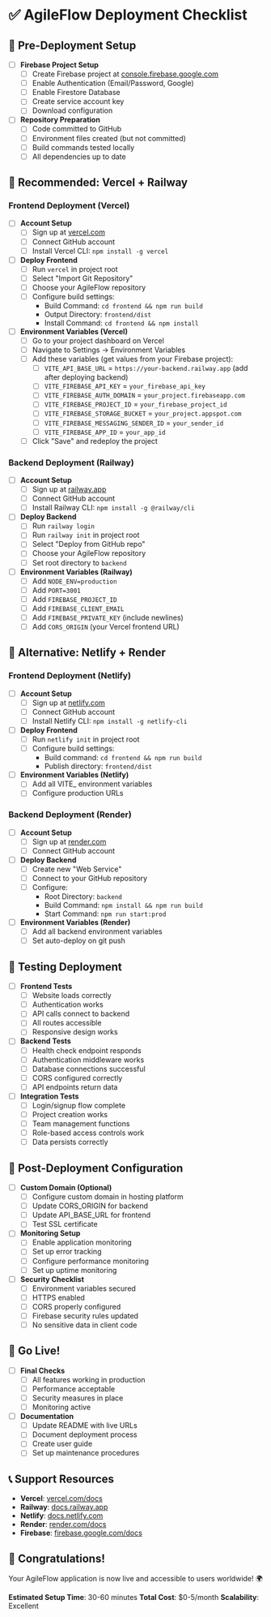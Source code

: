# ✅ AgileFlow Deployment Checklist

## 🚀 Pre-Deployment Setup

- [ ] **Firebase Project Setup**
  - [ ] Create Firebase project at [console.firebase.google.com](https://console.firebase.google.com)
  - [ ] Enable Authentication (Email/Password, Google)
  - [ ] Enable Firestore Database
  - [ ] Create service account key
  - [ ] Download configuration

- [ ] **Repository Preparation**
  - [ ] Code committed to GitHub
  - [ ] Environment files created (but not committed)
  - [ ] Build commands tested locally
  - [ ] All dependencies up to date

## 🎯 Recommended: Vercel + Railway

### Frontend Deployment (Vercel)

- [ ] **Account Setup**
  - [ ] Sign up at [vercel.com](https://vercel.com)
  - [ ] Connect GitHub account
  - [ ] Install Vercel CLI: `npm install -g vercel`

- [ ] **Deploy Frontend**
  - [ ] Run `vercel` in project root
  - [ ] Select "Import Git Repository"
  - [ ] Choose your AgileFlow repository
  - [ ] Configure build settings:
    - Build Command: `cd frontend && npm run build`
    - Output Directory: `frontend/dist`
    - Install Command: `cd frontend && npm install`

- [ ] **Environment Variables (Vercel)**
  - [ ] Go to your project dashboard on Vercel
  - [ ] Navigate to Settings → Environment Variables
  - [ ] Add these variables (get values from your Firebase project):
    - [ ] `VITE_API_BASE_URL` = `https://your-backend.railway.app` (add after deploying backend)
    - [ ] `VITE_FIREBASE_API_KEY` = `your_firebase_api_key`
    - [ ] `VITE_FIREBASE_AUTH_DOMAIN` = `your_project.firebaseapp.com`
    - [ ] `VITE_FIREBASE_PROJECT_ID` = `your_firebase_project_id`
    - [ ] `VITE_FIREBASE_STORAGE_BUCKET` = `your_project.appspot.com`
    - [ ] `VITE_FIREBASE_MESSAGING_SENDER_ID` = `your_sender_id`
    - [ ] `VITE_FIREBASE_APP_ID` = `your_app_id`
  - [ ] Click "Save" and redeploy the project

### Backend Deployment (Railway)

- [ ] **Account Setup**
  - [ ] Sign up at [railway.app](https://railway.app)
  - [ ] Connect GitHub account
  - [ ] Install Railway CLI: `npm install -g @railway/cli`

- [ ] **Deploy Backend**
  - [ ] Run `railway login`
  - [ ] Run `railway init` in project root
  - [ ] Select "Deploy from GitHub repo"
  - [ ] Choose your AgileFlow repository
  - [ ] Set root directory to `backend`

- [ ] **Environment Variables (Railway)**
  - [ ] Add `NODE_ENV=production`
  - [ ] Add `PORT=3001`
  - [ ] Add `FIREBASE_PROJECT_ID`
  - [ ] Add `FIREBASE_CLIENT_EMAIL`
  - [ ] Add `FIREBASE_PRIVATE_KEY` (include newlines)
  - [ ] Add `CORS_ORIGIN` (your Vercel frontend URL)

## 🔄 Alternative: Netlify + Render

### Frontend Deployment (Netlify)

- [ ] **Account Setup**
  - [ ] Sign up at [netlify.com](https://netlify.com)
  - [ ] Connect GitHub account
  - [ ] Install Netlify CLI: `npm install -g netlify-cli`

- [ ] **Deploy Frontend**
  - [ ] Run `netlify init` in project root
  - [ ] Configure build settings:
    - Build command: `cd frontend && npm run build`
    - Publish directory: `frontend/dist`

- [ ] **Environment Variables (Netlify)**
  - [ ] Add all VITE_ environment variables
  - [ ] Configure production URLs

### Backend Deployment (Render)

- [ ] **Account Setup**
  - [ ] Sign up at [render.com](https://render.com)
  - [ ] Connect GitHub account

- [ ] **Deploy Backend**
  - [ ] Create new "Web Service"
  - [ ] Connect to your GitHub repository
  - [ ] Configure:
    - Root Directory: `backend`
    - Build Command: `npm install && npm run build`
    - Start Command: `npm run start:prod`

- [ ] **Environment Variables (Render)**
  - [ ] Add all backend environment variables
  - [ ] Set auto-deploy on git push

## 🧪 Testing Deployment

- [ ] **Frontend Tests**
  - [ ] Website loads correctly
  - [ ] Authentication works
  - [ ] API calls connect to backend
  - [ ] All routes accessible
  - [ ] Responsive design works

- [ ] **Backend Tests**
  - [ ] Health check endpoint responds
  - [ ] Authentication middleware works
  - [ ] Database connections successful
  - [ ] CORS configured correctly
  - [ ] API endpoints return data

- [ ] **Integration Tests**
  - [ ] Login/signup flow complete
  - [ ] Project creation works
  - [ ] Team management functions
  - [ ] Role-based access controls work
  - [ ] Data persists correctly

## 🔧 Post-Deployment Configuration

- [ ] **Custom Domain (Optional)**
  - [ ] Configure custom domain in hosting platform
  - [ ] Update CORS_ORIGIN for backend
  - [ ] Update API_BASE_URL for frontend
  - [ ] Test SSL certificate

- [ ] **Monitoring Setup**
  - [ ] Enable application monitoring
  - [ ] Set up error tracking
  - [ ] Configure performance monitoring
  - [ ] Set up uptime monitoring

- [ ] **Security Checklist**
  - [ ] Environment variables secured
  - [ ] HTTPS enabled
  - [ ] CORS properly configured
  - [ ] Firebase security rules updated
  - [ ] No sensitive data in client code

## 🚀 Go Live!

- [ ] **Final Checks**
  - [ ] All features working in production
  - [ ] Performance acceptable
  - [ ] Security measures in place
  - [ ] Monitoring active

- [ ] **Documentation**
  - [ ] Update README with live URLs
  - [ ] Document deployment process
  - [ ] Create user guide
  - [ ] Set up maintenance procedures

## 📞 Support Resources

- **Vercel**: [vercel.com/docs](https://vercel.com/docs)
- **Railway**: [docs.railway.app](https://docs.railway.app)
- **Netlify**: [docs.netlify.com](https://docs.netlify.com)
- **Render**: [render.com/docs](https://render.com/docs)
- **Firebase**: [firebase.google.com/docs](https://firebase.google.com/docs)

## 🎉 Congratulations!

Your AgileFlow application is now live and accessible to users worldwide! 🌍

**Estimated Setup Time**: 30-60 minutes
**Total Cost**: $0-5/month
**Scalability**: Excellent
